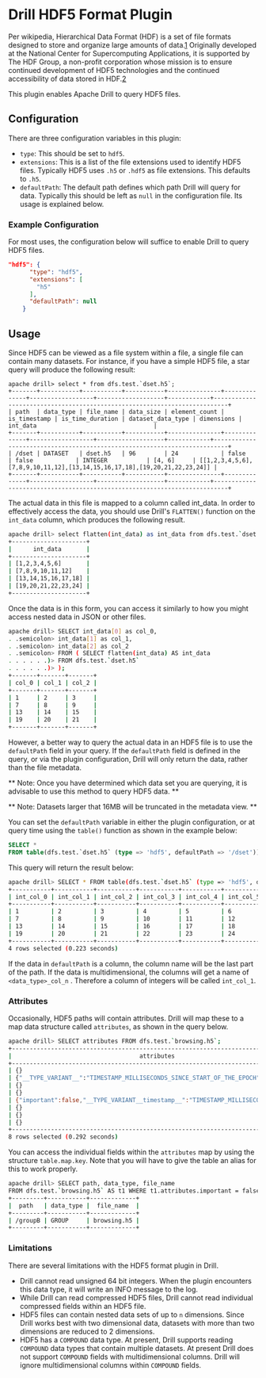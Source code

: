 # Drill HDF5 Format Plugin
Per wikipedia, Hierarchical Data Format (HDF) is a set of file formats designed to store and organize large amounts of data.[1] Originally developed at the National Center for
 Supercomputing Applications, it is supported by The HDF Group, a non-profit corporation whose mission is to ensure continued development of HDF5 technologies and the continued
  accessibility of data stored in HDF.[2]

This plugin enables Apache Drill to query HDF5 files.

## Configuration
There are three configuration variables in this plugin:
* `type`: This should be set to `hdf5`.
* `extensions`: This is a list of the file extensions used to identify HDF5 files. Typically HDF5 uses `.h5` or `.hdf5` as file extensions. This defaults to `.h5`.
* `defaultPath`: The default path defines which path Drill will query for data. Typically this should be left as `null` in the configuration file. Its usage is explained below.

### Example Configuration
For most uses, the configuration below will suffice to enable Drill to query HDF5 files.
```json
"hdf5": {
      "type": "hdf5",
      "extensions": [
        "h5"
      ],
      "defaultPath": null
    }
```
## Usage
Since HDF5 can be viewed as a file system within a file, a single file can contain many datasets. For instance, if you have a simple HDF5 file, a star query will produce the following result:
```
apache drill> select * from dfs.test.`dset.h5`;
+-------+-----------+-----------+-----------+---------------+--------------+------------------+-------------------+------------+--------------------------------------------------------------------------+
| path  | data_type | file_name | data_size | element_count | is_timestamp | is_time_duration | dataset_data_type | dimensions |                                 int_data                                 |
+-------+-----------+-----------+-----------+---------------+--------------+------------------+-------------------+------------+--------------------------------------------------------------------------+
| /dset | DATASET   | dset.h5   | 96        | 24            | false        | false            | INTEGER           | [4, 6]     | [[1,2,3,4,5,6],[7,8,9,10,11,12],[13,14,15,16,17,18],[19,20,21,22,23,24]] |
+-------+-----------+-----------+-----------+---------------+--------------+------------------+-------------------+------------+--------------------------------------------------------------------------+
```
The actual data in this file is mapped to a column called int_data. In order to effectively access the data, you should use Drill's `FLATTEN()` function on the `int_data` column, which produces the following result.

```bash
apache drill> select flatten(int_data) as int_data from dfs.test.`dset.h5`;
+---------------------+
|      int_data       |
+---------------------+
| [1,2,3,4,5,6]       |
| [7,8,9,10,11,12]    |
| [13,14,15,16,17,18] |
| [19,20,21,22,23,24] |
+---------------------+
```
Once the data is in this form, you can access it similarly to how you might access nested data in JSON or other files. 

```bash
apache drill> SELECT int_data[0] as col_0,
. .semicolon> int_data[1] as col_1,
. .semicolon> int_data[2] as col_2
. .semicolon> FROM ( SELECT flatten(int_data) AS int_data
. . . . . .)> FROM dfs.test.`dset.h5`
. . . . . .)> );
+-------+-------+-------+
| col_0 | col_1 | col_2 |
+-------+-------+-------+
| 1     | 2     | 3     |
| 7     | 8     | 9     |
| 13    | 14    | 15    |
| 19    | 20    | 21    |
+-------+-------+-------+
```

However, a better way to query the actual data in an HDF5 file is to use the `defaultPath` field in your query. If the `defaultPath` field is defined in the query, or via
 the plugin configuration, Drill will only return the data, rather than the file metadata.
 
 ** Note: Once you have determined which data set you are querying, it is advisable to use this method to query HDF5 data. **
 
 ** Note: Datasets larger that 16MB will be truncated in the metadata view. **
 
 You can set the `defaultPath` variable in either the plugin configuration, or at query time using the `table()` function as shown in the example below:
 
 ```sql
SELECT * 
FROM table(dfs.test.`dset.h5` (type => 'hdf5', defaultPath => '/dset'))
```
 This query will return the result below:
 
 ```bash
 apache drill> SELECT * FROM table(dfs.test.`dset.h5` (type => 'hdf5', defaultPath => '/dset'));
 +-----------+-----------+-----------+-----------+-----------+-----------+
 | int_col_0 | int_col_1 | int_col_2 | int_col_3 | int_col_4 | int_col_5 |
 +-----------+-----------+-----------+-----------+-----------+-----------+
 | 1         | 2         | 3         | 4         | 5         | 6         |
 | 7         | 8         | 9         | 10        | 11        | 12        |
 | 13        | 14        | 15        | 16        | 17        | 18        |
 | 19        | 20        | 21        | 22        | 23        | 24        |
 +-----------+-----------+-----------+-----------+-----------+-----------+
 4 rows selected (0.223 seconds)

```

If the data in `defaultPath` is a column, the column name will be the last part of the path. If the data is multidimensional, the columns will get a name of `<data_type>_col_n`
. Therefore a column of integers will be called `int_col_1`.

### Attributes
Occasionally, HDF5 paths will contain attributes. Drill will map these to a map data structure called `attributes`, as shown in the query below.
```bash
apache drill> SELECT attributes FROM dfs.test.`browsing.h5`;
+----------------------------------------------------------------------------------+
|                                    attributes                                    |
+----------------------------------------------------------------------------------+
| {}                                                                               |
| {"__TYPE_VARIANT__":"TIMESTAMP_MILLISECONDS_SINCE_START_OF_THE_EPOCH"}           |
| {}                                                                               |
| {}                                                                               |
| {"important":false,"__TYPE_VARIANT__timestamp__":"TIMESTAMP_MILLISECONDS_SINCE_START_OF_THE_EPOCH","timestamp":1550033296762} |
| {}                                                                               |
| {}                                                                               |
| {}                                                                               |
+----------------------------------------------------------------------------------+
8 rows selected (0.292 seconds)
```
You can access the individual fields within the `attributes` map by using the structure `table.map.key`. Note that you will have to give the table an alias for this to work properly.
```bash
apache drill> SELECT path, data_type, file_name
FROM dfs.test.`browsing.h5` AS t1 WHERE t1.attributes.important = false;
+---------+-----------+-------------+
|  path   | data_type |  file_name  |
+---------+-----------+-------------+
| /groupB | GROUP     | browsing.h5 |
+---------+-----------+-------------+
```

### Limitations
There are several limitations with the HDF5 format plugin in Drill.
* Drill cannot read unsigned 64 bit integers. When the plugin encounters this data type, it will write an INFO message to the log.
* While Drill can read compressed HDF5 files, Drill cannot read individual compressed fields within an HDF5 file.
* HDF5 files can contain nested data sets of up to `n` dimensions. Since Drill works best with two dimensional data, datasets with more than two dimensions are reduced to 2
 dimensions.
 * HDF5 has a `COMPOUND` data type. At present, Drill supports reading `COMPOUND` data types that contain multiple datasets. At present Drill does not support `COMPOUND` fields
  with multidimensional columns. Drill will ignore multidimensional columns within `COMPOUND` fields.
 
 [1]: https://en.wikipedia.org/wiki/Hierarchical_Data_Format
 [2]: https://www.hdfgroup.org
 